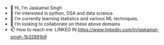 - 👋 Hi, I’m Jaskamal Singh
- 👀 I’m interested in python, DSA and data science.
- 🌱 I’m currently learning statistics and various ML techniques.
- 💞️ I’m looking to collaborate on these above domains
- 📫 How to reach me: LINKED IN https://www.linkedin.com/in/jaskamal-singh-1b32891b9

<!---
JASKAMAL22/JASKAMAL22 is a ✨ special ✨ repository because its `README.md` (this file) appears on your GitHub profile.
You can click the Preview link to take a look at your changes.
--->
